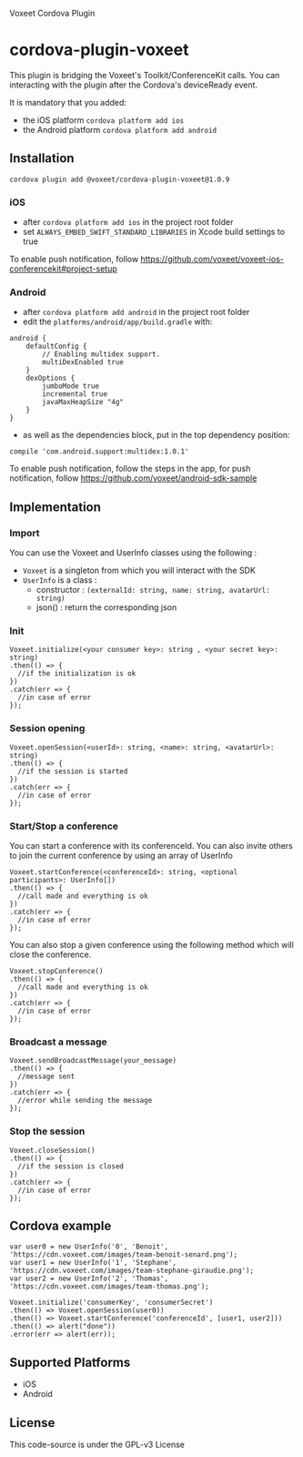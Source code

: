 Voxeet Cordova Plugin

# cordova-plugin-voxeet

This plugin is bridging the Voxeet's Toolkit/ConferenceKit calls. You can interacting with the plugin after the Cordova's deviceReady event.

It is mandatory that you added:
  - the iOS platform `cordova platform add ios`
  - the Android platform `cordova platform add android`

## Installation

    cordova plugin add @voxeet/cordova-plugin-voxeet@1.0.9

### iOS

- after `cordova platform add ios` in the project root folder
- set `ALWAYS_EMBED_SWIFT_STANDARD_LIBRARIES` in Xcode build settings to true

To enable push notification, follow https://github.com/voxeet/voxeet-ios-conferencekit#project-setup

### Android

- after `cordova platform add android` in the project root folder
- edit the `platforms/android/app/build.gradle` with:

```
android {
    defaultConfig {
        // Enabling multidex support.
        multiDexEnabled true
    }
    dexOptions {
        jumboMode true
        incremental true
        javaMaxHeapSize "4g"
    }
}
```

- as well as the dependencies block, put in the top dependency position:
```
compile 'com.android.support:multidex:1.0.1'
```

To enable push notification, follow the steps in the app, for push notification, follow https://github.com/voxeet/android-sdk-sample

## Implementation

### Import

You can use the Voxeet and UserInfo classes using the following :

- `Voxeet` is a singleton from which you will interact with the SDK
- `UserInfo` is a class :
    - constructor : `(externalId: string, name: string, avatarUrl: string)`
    - json() : return the corresponding json

### Init

```
Voxeet.initialize(<your consumer key>: string , <your secret key>: string)
.then(() => {
  //if the initialization is ok
})
.catch(err => {
  //in case of error
});
```

### Session opening

```
Voxeet.openSession(<userId>: string, <name>: string, <avatarUrl>: string)
.then(() => {
  //if the session is started
})
.catch(err => {
  //in case of error
});
```

### Start/Stop a conference

You can start a conference with its conferenceId. You can also invite
others to join the current conference by using an array of UserInfo

```
Voxeet.startConference(<conferenceId>: string, <optional participants>: UserInfo[])
.then(() => {
  //call made and everything is ok
})
.catch(err => {
  //in case of error
});
```

You can also stop a given conference using the following method which will close the conference.

```
Voxeet.stopConference()
.then(() => {
  //call made and everything is ok
})
.catch(err => {
  //in case of error
});
```

### Broadcast a message


```
Voxeet.sendBroadcastMessage(your_message)
.then(() => {
  //message sent
})
.catch(err => {
  //error while sending the message
});
```

### Stop the session


```
Voxeet.closeSession()
.then(() => {
  //if the session is closed
})
.catch(err => {
  //in case of error
});
```

## Cordova example

```
var user0 = new UserInfo('0', 'Benoit', 'https://cdn.voxeet.com/images/team-benoit-senard.png');
var user1 = new UserInfo('1', 'Stephane', 'https://cdn.voxeet.com/images/team-stephane-giraudie.png');
var user2 = new UserInfo('2', 'Thomas', 'https://cdn.voxeet.com/images/team-thomas.png');

Voxeet.initialize('consumerKey', 'consumerSecret')
.then(() => Voxeet.openSession(user0))
.then(() => Voxeet.startConference('conferenceId', [user1, user2]))
.then(() => alert("done"))
.error(err => alert(err));
```

## Supported Platforms

- iOS
- Android

## License

This code-source is under the GPL-v3 License
